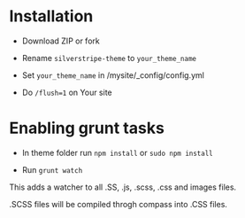# Installation

 * Download ZIP or fork

 * Rename `silverstripe-theme` to `your_theme_name`

 * Set `your_theme_name` in /mysite/_config/config.yml

 * Do `/flush=1` on Your site


# Enabling grunt tasks

 * In theme folder run `npm install` or `sudo npm install`

 * Run `grunt watch`

 This adds a watcher to all .SS, .js, .scss, .css and images files.

 .SCSS files will be compiled throgh compass into .CSS files.